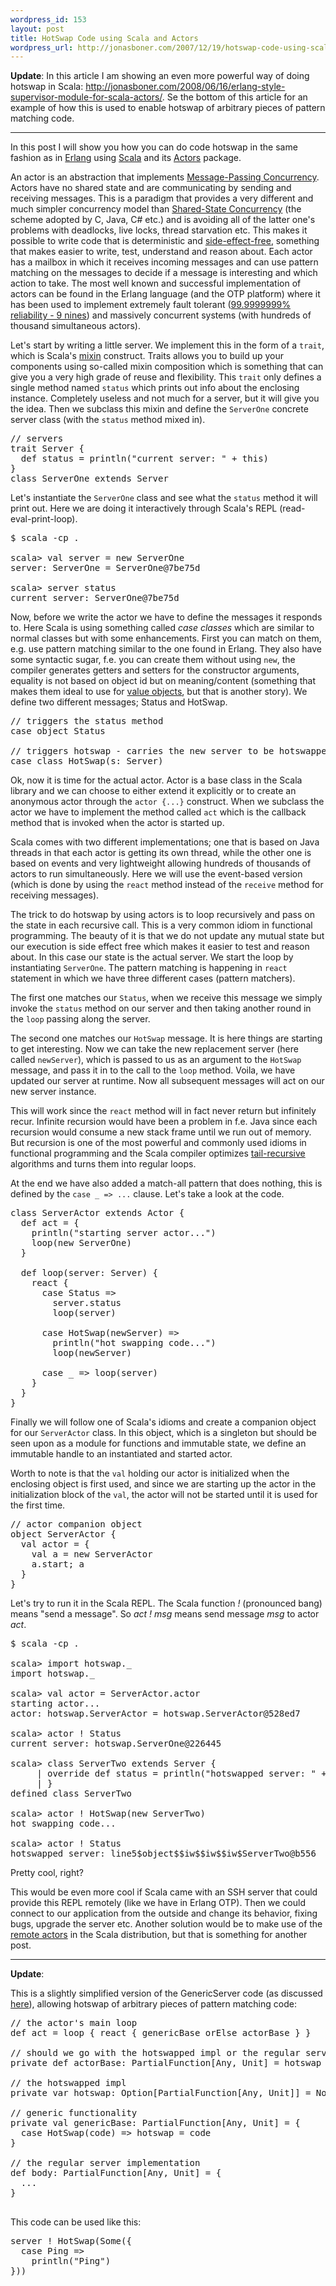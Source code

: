 ```yaml
--- 
wordpress_id: 153
layout: post
title: HotSwap Code using Scala and Actors
wordpress_url: http://jonasboner.com/2007/12/19/hotswap-code-using-scala-and-actors/
---
```

<strong>Update</strong>: In this article I am showing an even more powerful way of doing hotswap in Scala: 
<a href="http://jonasboner.com/2008/06/16/erlang-style-supervisor-module-for-scala-actors/">http://jonasboner.com/2008/06/16/erlang-style-supervisor-module-for-scala-actors/</a>.
Se the bottom of this article for an example of how this is used to enable hotswap of arbitrary pieces of pattern matching code.

---- 
In this post I will show you how you can do code hotswap in the same fashion as in <a href="http://erlang.org">Erlang</a> using <a href="http://www.scala-lang.org">Scala</a> and its <a href="http://lamp.epfl.ch/~phaller/actors.html">Actors</a> package. 

An actor is an abstraction that implements <a href="http://c2.com/cgi/wiki?MessagePassingConcurrency">Message-Passing Concurrency</a>. Actors have no shared state and are communicating by sending and receiving messages. This is a paradigm that provides a very different and much simpler concurrency model than <a href="http://c2.com/cgi/wiki?SharedStateConcurrency">Shared-State Concurrency</a> (the scheme adopted by C, Java, C# etc.) and is avoiding all of the latter one's problems with deadlocks, live locks, thread starvation etc. This makes it possible to write code that is deterministic and <a href="http://en.wikipedia.org/wiki/Side_effect_%28computer_science%29">side-effect-free</a>, something that makes easier to write, test, understand and reason about. Each actor has a mailbox in which it receives incoming messages and can use pattern matching on the messages to decide if a message is interesting and which action to take.  The most well known and successful implementation of actors can be found in the Erlang language (and the OTP platform) where it has been used to implement extremely fault tolerant (<a href="http://ll2.ai.mit.edu/talks/armstrong.pdf ">99.9999999% reliability - 9 nines</a>) and massively concurrent systems (with hundreds of thousand simultaneous actors). 

Let's start by writing a little server. We implement this in the form of a <code>trait</code>, which is Scala's <a href="http://en.wikipedia.org/wiki/Mixin">mixin</a> construct. Traits allows you to build up your components using so-called mixin composition which is something that can give you a very high grade of reuse and flexibility. This <code>trait</code> only defines a single method named <code>status</code> which prints out info about the enclosing instance. Completely useless and not much for a server, but it will give you the idea. Then we subclass this mixin and define the <code>ServerOne</code> concrete server class (with the <code>status</code> method mixed in). 

<pre>
// servers
trait Server {
  def status = println("current server: " + this)
}
class ServerOne extends Server 
</pre>

Let's instantiate the <code>ServerOne</code> class and see what the <code>status</code> method it will print out. Here we are doing it interactively through Scala's REPL (read-eval-print-loop).

<pre>
$ scala -cp .

scala> val server = new ServerOne
server: ServerOne = ServerOne@7be75d

scala> server status
current server: ServerOne@7be75d
</pre>

Now, before we write the actor we have to define the messages it responds to. Here Scala is using something called <em>case classes</em> which are similar to normal classes but with some enhancements. First you can match on them, e.g. use pattern matching similar to the one found in Erlang. They also have some syntactic sugar, f.e. you can create them without using <code>new</code>, the compiler generates getters and setters for the constructor arguments, equality is not based on object id but on meaning/content (something that makes them ideal to use for <a href="http://c2.com/cgi/wiki?ValueObject">value objects</a>, but that is another story). We define two different messages; Status and HotSwap.

<pre>
// triggers the status method
case object Status

// triggers hotswap - carries the new server to be hotswapped to
case class HotSwap(s: Server)
</pre>

Ok, now it is time for the actual actor. Actor is a base class in the Scala library and we can choose to either extend it explicitly or to create an anonymous actor through the <code>actor {...}</code> construct. When we subclass the actor we have to implement the method called <code>act</code> which is the callback method that is invoked when the actor is started up. 

Scala comes with two different implementations; one that is based on Java threads in that each actor is getting its own thread, while the other one is based on events and very lightweight allowing hundreds of thousands of actors to run simultaneously. Here we will use the event-based version (which is done by using the <code>react</code> method instead of the <code>receive</code> method for receiving messages). 

The trick to do hotswap by using actors is to loop recursively and pass on the state in each recursive call. This is a very common idiom in functional programming.  The beauty of it is that we do not update any mutual state but our execution is side effect free which makes it easier to test and reason about.  In this case our state is the actual server. We start the loop by instantiating <code>ServerOne</code>. The pattern matching is happening in <code>react</code> statement in which we have three different cases (pattern matchers). 

The first one matches our <code>Status</code>, when we receive this message we simply invoke the <code>status</code> method on our server and then taking another round in the <code>loop</code> passing along the server. 

The second one matches our <code>HotSwap</code> message. It is here things are starting to get interesting. Now we can take the new replacement server (here called <code>newServer</code>), which is passed to us as an argument to the <code>HotSwap</code> message, and pass it in to the call to the <code>loop</code> method. Voila, we have updated our server at runtime. Now all subsequent messages will act on our new server instance. 

This will work since the <code>react</code> method will in fact never return but infinitely recur. Infinite recursion would have been a problem in f.e. Java since each recursion would consume a new stack frame until we run out of memory. But recursion is one of the most powerful and commonly used idioms in functional programming and the Scala compiler optimizes <a href="http://en.wikipedia.org/wiki/Tail_recursion">tail-recursive</a> algorithms and turns them into regular loops. 

At the end we have also added a match-all pattern that does nothing, this is defined by the <code>case _ => ...</code> clause. Let's take a look at the code.

<pre>
class ServerActor extends Actor {
  def act = {
    println("starting server actor...")
    loop(new ServerOne)
  }
  
  def loop(server: Server) {
    react {
      case Status => 
        server.status
        loop(server)

      case HotSwap(newServer) => 
        println("hot swapping code...")
        loop(newServer)

      case _ => loop(server)
    }
  }
}
</pre>

Finally we will follow one of Scala's idioms and create a companion object for our <code>ServerActor</code> class. In this object, which is a singleton but should be seen upon as a module for functions and immutable state, we define an immutable handle to an instantiated and started actor. 

Worth to note is that the <code>val</code> holding our actor is initialized when the enclosing object is first used, and since we are starting up the actor in the initialization block of the <code>val</code>, the actor will not be started until it is used for the first time. 

<pre>
// actor companion object
object ServerActor {
  val actor = {
    val a = new ServerActor
    a.start; a
  }
}
</pre>

Let's try to run it in the Scala REPL. The Scala function <em>!</em> (pronounced bang) means "send a message". So <em>act ! msg</em> means send message <em>msg</em> to actor <em>act</em>.

<pre>
$ scala -cp .  

scala> import hotswap._
import hotswap._

scala> val actor = ServerActor.actor
starting actor...
actor: hotswap.ServerActor = hotswap.ServerActor@528ed7

scala> actor ! Status
current server: hotswap.ServerOne@226445

scala> class ServerTwo extends Server {
     | override def status = println("hotswapped server: " + this)
     | }
defined class ServerTwo

scala> actor ! HotSwap(new ServerTwo)
hot swapping code...

scala> actor ! Status
hotswapped server: line5$object$$iw$$iw$$iw$ServerTwo@b556
</pre>

Pretty cool, right? 

This would be even more cool if Scala came with an SSH server that could provide this REPL remotely (like we have in Erlang OTP). Then we could connect to our application from the outside and change its behavior, fixing bugs, upgrade the server etc. Another solution would be to make use of the <a href="http://www.scala-lang.org/docu/files/api/scala/actors/remote$content.html">remote actors</a> in the Scala distribution, but that is something for another post. 

---

<strong>Update</strong>: 

This is a slightly simplified version of the GenericServer code (as discussed <a href="http://jonasboner.com/2008/06/16/erlang-style-supervisor-module-for-scala-actors/">here</a>), allowing hotswap of arbitrary pieces of pattern matching code: 

<pre>
// the actor's main loop
def act = loop { react { genericBase orElse actorBase } }

// should we go with the hotswapped impl or the regular server impl (body)
private def actorBase: PartialFunction[Any, Unit] = hotswap getOrElse body

// the hotswapped impl
private var hotswap: Option[PartialFunction[Any, Unit]] = None

// generic functionality
private val genericBase: PartialFunction[Any, Unit] = {
  case HotSwap(code) => hotswap = code
}

// the regular server implementation
def body: PartialFunction[Any, Unit] = {
  ...
}

</pre>

This code can be used like this: 

<pre>
server ! HotSwap(Some({
  case Ping => 
    println("Ping")
}))
</pre>

